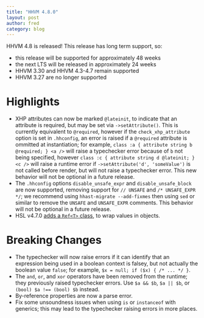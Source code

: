```yaml
---
title: "HHVM 4.8.0"
layout: post
author: fred
category: blog
---
```


HHVM 4.8 is released! This release has long term support, so:
- this release will be supported for approximately 48 weeks
- the next LTS will be released in approximately 24 weeks
- HHVM 3.30 and HHVM 4.3-4.7 remain supported
- HHVM 3.27 are no longer supported

# Highlights

- XHP attributes can now be marked `@lateinit`, to indicate that an attribute
  is required, but may be set via `->setAttribute()`. This is currently
  equivalent to `@required`, however if the `check_xhp_attribute` option is set
  in `.hhconfig`, an error is raised if a `@required` attribute is ommitted at
  instantiation; for example, `class :a { attribute string b @required; } <a />`
  will raise a typechecker error because of `b` not being specified, however
  `class :c { attribute string d @lateinit; } <c />` will raise a runtime error
  if `->setAttribute('d', 'someValue')` is not called before render, but will
  not raise a typechecker error. This new behavior will not be optional in a
  future release.
- The `.hhconfig` options `disable_unsafe_expr` and `disable_unsafe_block` are
  now supported, removing support for `// UNSAFE` and `/* UNSAFE_EXPR */`; we
  recommend using `hhast-migrate --add-fixmes` then using `sed` or similar to
  remove the `UNSAFE` and `UNSAFE_EXPR` comments. This behavior will not be
  optional in a future release.
- HSL v4.7.0
  [adds a `Ref<T>` class](https://github.com/hhvm/hsl/releases/tag/v4.7.0),
  to wrap values in objects.

# Breaking Changes

- The typechecker will now raise errors if it can identify that an expression
  being used in a boolean context is falsey, but not actually the boolean value
  `false`; for example, `$x = null; if ($x) { /* ... */ }`.
- The `and`, `or`, and `xor` operators have been removed from the runtime; they
  previously raised typechecker errors. Use `$a && $b`, `$a || $b`, or
 `(bool) $a !== (bool) $b` instead.
- By-reference properties are now a parse error.
- Fix some unsoundness issues when using `is` or `instanceof` with generics;
  this may lead to the typechecker raising errors in more places.
